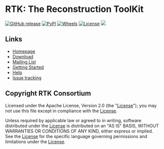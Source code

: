 RTK: The Reconstruction ToolKit
===============================

[![GitHub release](https://img.shields.io/github/release/RTKConsortium/RTK.svg)](https://github.com/RTKConsortium/RTK/releases/latest)
[![PyPI](https://img.shields.io/pypi/v/itk-rtk.svg)](https://pypi.python.org/pypi/itk-rtk)
[![Wheels](https://img.shields.io/pypi/wheel/itk-rtk.svg)](https://pypi.org/project/itk-rtk)
[![License](https://img.shields.io/badge/License-Apache%202.0-blue.svg)](https://github.com/RTKConsortium/RTK/blob/master/LICENSE.TXT)
[![][gha-img]][gha-link]

[gha-img]: https://github.com/RTKConsortium/RTK/actions/workflows/build-test-package.yml/badge.svg
[gha-link]: https://github.com/RTKConsortium/RTK/actions/workflows/build-test-package.yml


Links
-----

* [Homepage](https://www.openrtk.org)
* [Download](https://www.openrtk.org/RTK/resources/software.html)
* [Mailing List](https://www.creatis.insa-lyon.fr/mailman/listinfo/rtk-users)
* [Getting Started](GettingStarted.md)
* [Help](https://wiki.openrtk.org)
* [Issue tracking](https://github.com/RTKConsortium/RTK/issues)


Copyright RTK Consortium
------------------------

  Licensed under the Apache License, Version 2.0 (the
  "[License](https://www.apache.org/licenses/LICENSE-2.0.txt)"); you may not use
  this file except in compliance with the
  [License](https://www.apache.org/licenses/LICENSE-2.0.txt).

  Unless required by applicable law or agreed to in writing, software
  distributed under the
  [License](https://www.apache.org/licenses/LICENSE-2.0.txt) is distributed on
  an "AS IS" BASIS, WITHOUT WARRANTIES OR CONDITIONS OF ANY KIND, either
  express or implied. See the
  [License](https://www.apache.org/licenses/LICENSE-2.0.txt) for the specific
  language governing permissions and limitations under the
  [License](https://www.apache.org/licenses/LICENSE-2.0.txt).
